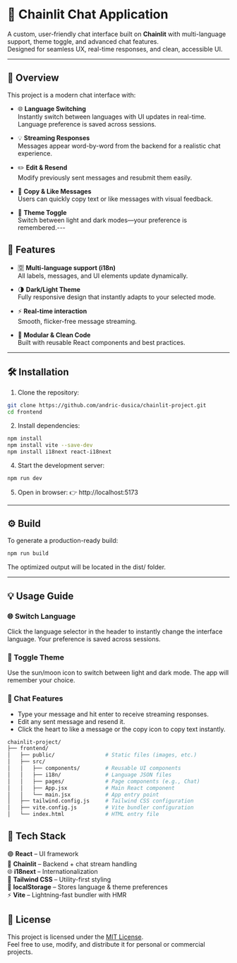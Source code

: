 # 💬 Chainlit Chat Application

A custom, user-friendly chat interface built on **Chainlit** with multi-language support, theme toggle, and advanced chat features.  
Designed for seamless UX, real-time responses, and clean, accessible UI.

---

## 🧠 Overview

This project is a modern chat interface with:

- 🌐 **Language Switching**  
  Instantly switch between languages with UI updates in real-time. Language preference is saved across sessions.

- 💡 **Streaming Responses**  
  Messages appear word-by-word from the backend for a realistic chat experience.

- ✏️ **Edit & Resend**  
  Modify previously sent messages and resubmit them easily.

- 💬 **Copy & Like Messages**  
  Users can quickly copy text or like messages with visual feedback.

- 🌙 **Theme Toggle**  
  Switch between light and dark modes—your preference is remembered.---

## 🧩 Features

- 🈳 **Multi-language support (i18n)**  
  All labels, messages, and UI elements update dynamically.

- 🌗 **Dark/Light Theme**  
  Fully responsive design that instantly adapts to your selected mode.

- ⚡ **Real-time interaction**  
  Smooth, flicker-free message streaming.

- 🧱 **Modular & Clean Code**  
  Built with reusable React components and best practices.

---

## 🛠 Installation

1. Clone the repository:

```bash
git clone https://github.com/andric-dusica/chainlit-project.git
cd frontend
```

2. Install dependencies:
```bash
npm install
npm install vite --save-dev
npm install i18next react-i18next
```

4. Start the development server:
```bash
npm run dev
```

5. Open in browser:
👉 http://localhost:5173

---

## ⚙️ Build

To generate a production-ready build:

```bash
npm run build
```
The optimized output will be located in the dist/ folder.

---

## 💡 Usage Guide

### 🌐 Switch Language  
Click the language selector in the header to instantly change the interface language. Your preference is saved across sessions.

### 🌙 Toggle Theme  
Use the sun/moon icon to switch between light and dark mode. The app will remember your choice.

### 💬 Chat Features  
- Type your message and hit enter to receive streaming responses.  
- Edit any sent message and resend it.  
- Click the heart to like a message or the copy icon to copy text instantly.

```bash
chainlit-project/
├── frontend/
│   ├── public/                # Static files (images, etc.)
│   ├── src/
│   │   ├── components/        # Reusable UI components
│   │   ├── i18n/              # Language JSON files
│   │   ├── pages/             # Page components (e.g., Chat)
│   │   ├── App.jsx            # Main React component
│   │   └── main.jsx           # App entry point
│   ├── tailwind.config.js     # Tailwind CSS configuration
│   ├── vite.config.js         # Vite bundler configuration
│   └── index.html             # HTML entry file
```
## 🧠 Tech Stack

🟣 **React** – UI framework  
🧠 **Chainlit** – Backend + chat stream handling  
🌐 **i18next** – Internationalization  
🎨 **Tailwind CSS** – Utility-first styling  
💾 **localStorage** – Stores language & theme preferences  
⚡ **Vite** – Lightning-fast bundler with HMR

## 📄 License

This project is licensed under the [MIT License](LICENSE).  
Feel free to use, modify, and distribute it for personal or commercial projects.

